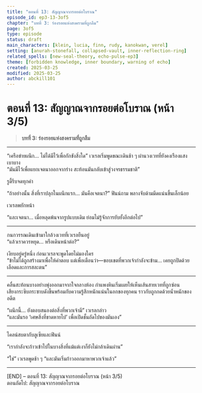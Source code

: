 ```yaml
---
title: "ตอนที่ 13: สัญญาณจากรอยต่อโบราณ"
episode_id: ep3-13-3of5
chapter: "บทที่ 3: ร่องรอยแห่งสงครามที่ถูกลืม"
page: 3of5
type: episode
status: draft
main_characters: [klein, lucia, finn, rudy, kanokwan, verel]
setting: [anurah-stonefall, collapsed-vault, inner-reflection-ring]
related_spells: [new-seal-theory, echo-pulse-ep3]
theme: [forbidden knowledge, inner boundary, warning of echo]
created: 2025-03-25
modified: 2025-03-25
author: abckill101
---
```


# ตอนที่ 13: สัญญาณจากรอยต่อโบราณ (หน้า 3/5)  
> **บทที่ 3: ร่องรอยแห่งสงครามที่ถูกลืม**

---

“เครือข่ายผนึก... ไม่ได้มีไว้เพื่อกักขังสิ่งใด” เวเรลเริ่มพูดขณะเดินช้า ๆ ผ่านวงเวทที่ยังคงเรืองแสงเบาบาง  
“มันมีไว้เพื่อแยกเจตนาออกจากร่าง สะท้อนมันกลับเข้าสู่วงจรธรรมชาติ”

รูดี้รีบจดทุกคำ

“ถ้าอย่างนั้น สิ่งที่เราปลุกในผนึกแรก... มันคือเจตนา?” ฟินน์ถาม พลางจับด้ามมีดแน่นขึ้นเล็กน้อย

เวเรลพยักหน้า

“และเจตนา... เมื่อหลุดพ้นจากรูปแบบเดิม ย่อมไม่รู้จักการยับยั้งอีกต่อไป”

---

กนกวรรณเดินเข้ามาใกล้วงเวทที่เวเรลยืนอยู่  
“แล้วเราควรหยุด... หรือเดินหน้าต่อ?”

เงียบอยู่ครู่หนึ่ง ก่อนเวเรลจะพูดโดยไม่มองใคร  
“ข้าไม่ได้ถูกสร้างมาเพื่อให้คำตอบ แต่เพื่อเตือนว่า—ขอบเขตที่พวกเจ้ากำลังจะข้าม... เคยถูกปิดด้วยเลือดและการสละตน”

---

คลื่นสะท้อนบางอย่างพุ่งออกมาจากใจกลางห้อง กำแพงหินเริ่มเผยให้เห็นเส้นสายเวทที่ถูกซ่อน  
เสียงกระซิบกระซาบดังขึ้นพร้อมกับความรู้สึกหนักแน่นในอกของทุกคน ราวกับถูกกดด้วยน้ำหนักของอดีต

“ผนึกนี้... ยังตอบสนองต่อสิ่งที่พวกเจ้ามี” เวเรลกล่าว  
“และมันรอ ‘เศษสิ่งที่ขาดหายไป’ เพื่อเปิดชั้นถัดไปของมันเอง”

---

ไคลน์สบตากับลูเซียและฟินน์

“เรากำลังจะก้าวเข้าไปในบางสิ่งที่แม้แต่เงาก็ยังไม่กล้าเดินผ่าน”

“ใช่” เวเรลพูดช้า ๆ “และมันเริ่มก้าวออกมาหาพวกเจ้าแล้ว”

---

[END] – ตอนที่ 13: สัญญาณจากรอยต่อโบราณ (หน้า 3/5)  
ตอนถัดไป: สัญญาณจากรอยต่อโบราณ